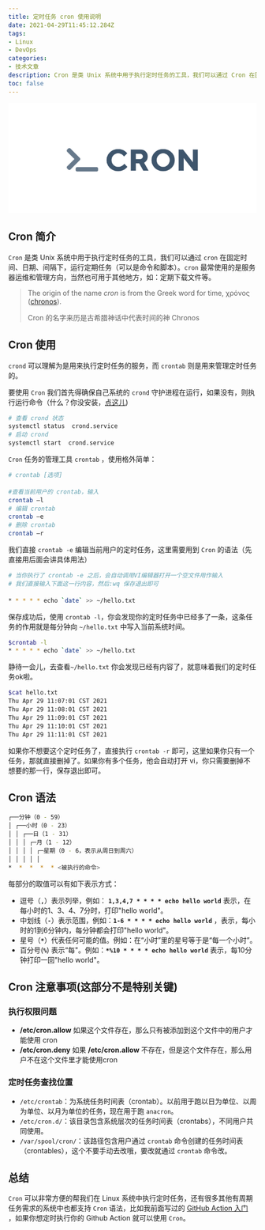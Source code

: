 ```yaml
---
title: 定时任务 cron 使用说明
date: 2021-04-29T11:45:12.284Z
tags:
- Linux
- DevOps
categories:
- 技术文章
description: Cron 是类 Unix 系统中用于执行定时任务的工具，我们可以通过 Cron 在固定时间、日期、间隔下，运行定期任务（可以是命令和脚本）。Cron 最常使用的是服务器运维和管理方向，当然也可用于其他地方，如：定期下载文件等。
toc: false
---
```


![](https://raw.githubusercontent.com/w1zd/image-hosting/main/img/2022/05/10/11-45-00-28024130c0135066048c989955be90e4-cover-cron-fb63c9.png)

## Cron 简介

`Cron` 是类 Unix 系统中用于执行定时任务的工具，我们可以通过 `cron` 在固定时间、日期、间隔下，运行定期任务（可以是命令和脚本）。`cron` 最常使用的是服务器运维和管理方向，当然也可用于其他地方，如：定期下载文件等。

> The origin of the name *cron* is from the Greek word for time, χρόνος ([chronos](https://en.wikipedia.org/wiki/Chronos)).
>
> Cron 的名字来历是古希腊神话中代表时间的神 Chronos

## Cron 使用

`crond` 可以理解为是用来执行定时任务的服务，而 `crontab` 则是用来管理定时任务的。

要使用 `Cron` 我们首先得确保自己系统的 `crond` 守护进程在运行，如果没有，则执行运行命令（什么？你没安装，[点这儿](https://google.com))

```bash
# 查看 crond 状态
systemctl status  crond.service
# 启动 crond
systemctl start  crond.service
```

`Cron` 任务的管理工具 `crontab` ，使用格外简单：

```bash
# crontab [选项]

#查看当前用户的 crontab，输入
crontab –l 
# 编辑 crontab
crontab –e 
# 删除 crontab
crontab –r  
```



我们直接 `crontab -e` 编辑当前用户的定时任务，这里需要用到 `Cron` 的语法（先直接用后面会讲具体用法）

```bash
# 当你执行了 crontab -e 之后，会自动调用VI编辑器打开一个空文件用作输入
# 我们直接输入下面这一行内容，然后:wq 保存退出即可

* * * * * echo `date` >> ~/hello.txt
```

保存成功后，使用 `crontab -l`，你会发现你的定时任务中已经多了一条，这条任务的作用就是每分钟向 `~/hello.txt`  中写入当前系统时间。

```bash
$crontab -l
* * * * * echo `date` >> ~/hello.txt
```

静待一会儿，去查看`~/hello.txt` 你会发现已经有内容了，就意味着我们的定时任务ok啦。

```bash
$cat hello.txt
Thu Apr 29 11:07:01 CST 2021
Thu Apr 29 11:08:01 CST 2021
Thu Apr 29 11:09:01 CST 2021
Thu Apr 29 11:10:01 CST 2021
Thu Apr 29 11:11:01 CST 2021
```

如果你不想要这个定时任务了，直接执行 `crontab -r` 即可，这里如果你只有一个任务，那就直接删掉了。如果你有多个任务，他会自动打开 vi，你只需要删掉不想要的那一行，保存退出即可。



## Cron 语法

```bash
┌──分钟（0 - 59）
│ ┌──小时（0 - 23）
│ │ ┌──日（1 - 31）
│ │ │ ┌─月（1 - 12）
│ │ │ │ ┌─星期（0 - 6，表示从周日到周六）
│ │ │ │ │
*  *  *  *  * <被执行的命令>
```

每部分的取值可以有如下表示方式：

- 逗号（**`,`**）表示列举，例如： **`1,3,4,7 * * * * echo hello world`** 表示，在每小时的1、3、4、7分时，打印"hello world"。
- 中划线（**`-`**）表示范围，例如：**`1-6 * * * * echo hello world`** ，表示，每小时的1到6分钟内，每分钟都会打印"hello world"。
- 星号（**`*`**）代表任何可能的值。例如：在“小时”里的星号等于是“每一个小时”。
- 百分号(**`%`**) 表示“每"。例如：**`*%10 * * * * echo hello world`** 表示，每10分钟打印一回"hello world"。



## Cron 注意事项(这部分不是特别关键)

### 执行权限问题

- **/etc/cron.allow** 如果这个文件存在，那么只有被添加到这个文件中的用户才能使用 cron
- **/etc/cron.deny** 如果 **/etc/cron.allow** 不存在，但是这个文件存在，那么用户不在这个文件里才能使用cron

### 定时任务查找位置

* `/etc/crontab`：为系统任务时间表（crontab）。以前用于跑以日为单位、以周为单位、以月为单位的任务，现在用于跑 `anacron`。
* `/etc/cron.d/`：该目录包含系统层次的任务时间表（crontabs），不同用户共同使用。
* `/var/spool/cron/`：该路径包含用户通过 `crontab` 命令创建的任务时间表（crontables），这个不要手动去改哦，要改就通过 `crontab` 命令改。





## 总结

`Cron` 可以非常方便的帮我们在 Linux 系统中执行定时任务，还有很多其他有周期任务需求的系统中也都支持 `Cron` 语法，比如我前面写过的 [GitHub Action 入门](/GithubActions入门/) ，如果你想定时执行你的 Github Action 就可以使用 `Cron`。